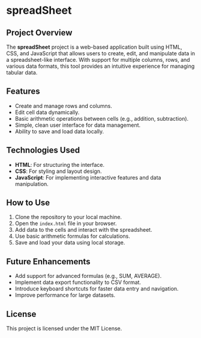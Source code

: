 # spreadSheet

## Project Overview
The **spreadSheet** project is a web-based application built using HTML, CSS, and JavaScript that allows users to create, edit, and manipulate data in a spreadsheet-like interface. With support for multiple columns, rows, and various data formats, this tool provides an intuitive experience for managing tabular data.

## Features
- Create and manage rows and columns.
- Edit cell data dynamically.
- Basic arithmetic operations between cells (e.g., addition, subtraction).
- Simple, clean user interface for data management.
- Ability to save and load data locally.

## Technologies Used
- **HTML**: For structuring the interface.
- **CSS**: For styling and layout design.
- **JavaScript**: For implementing interactive features and data manipulation.

## How to Use
1. Clone the repository to your local machine.
2. Open the `index.html` file in your browser.
3. Add data to the cells and interact with the spreadsheet.
4. Use basic arithmetic formulas for calculations.
5. Save and load your data using local storage.

## Future Enhancements
- Add support for advanced formulas (e.g., SUM, AVERAGE).
- Implement data export functionality to CSV format.
- Introduce keyboard shortcuts for faster data entry and navigation.
- Improve performance for large datasets.

## License
This project is licensed under the MIT License.
